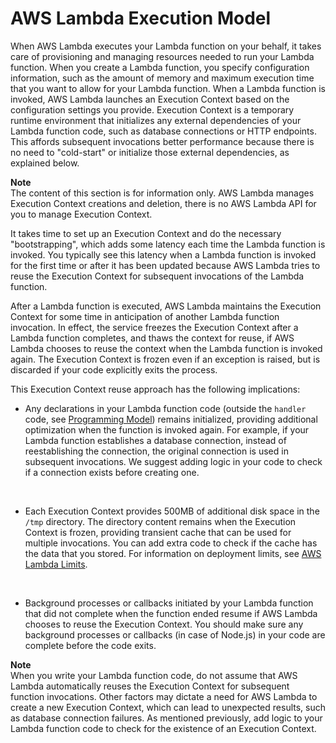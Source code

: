 # AWS Lambda Execution Model<a name="running-lambda-code"></a>

When AWS Lambda executes your Lambda function on your behalf, it takes care of provisioning and managing resources needed to run your Lambda function\. When you create a Lambda function, you specify configuration information, such as the amount of memory and maximum execution time that you want to allow for your Lambda function\. When a Lambda function is invoked, AWS Lambda launches an Execution Context based on the configuration settings you provide\. Execution Context is a temporary runtime environment that initializes any external dependencies of your Lambda function code, such as database connections or HTTP endpoints\. This affords subsequent invocations better performance because there is no need to "cold\-start" or initialize those external dependencies, as explained below\.

**Note**  
The content of this section is for information only\. AWS Lambda manages Execution Context creations and deletion, there is no AWS Lambda API for you to manage Execution Context\. 

It takes time to set up an Execution Context and do the necessary "bootstrapping", which adds some latency each time the Lambda function is invoked\. You typically see this latency when a Lambda function is invoked for the first time or after it has been updated because AWS Lambda tries to reuse the Execution Context for subsequent invocations of the Lambda function\.

After a Lambda function is executed, AWS Lambda maintains the Execution Context for some time in anticipation of another Lambda function invocation\. In effect, the service freezes the Execution Context after a Lambda function completes, and thaws the context for reuse, if AWS Lambda chooses to reuse the context when the Lambda function is invoked again\. The Execution Context is frozen even if an exception is raised, but is discarded if your code explicitly exits the process.

This Execution Context reuse approach has the following implications: 

+ Any declarations in your Lambda function code \(outside the `handler` code, see [Programming Model](programming-model-v2.md)\) remains initialized, providing additional optimization when the function is invoked again\. For example, if your Lambda function establishes a database connection, instead of reestablishing the connection, the original connection is used in subsequent invocations\. We suggest adding logic in your code to check if a connection exists before creating one\.

   
+ Each Execution Context provides 500MB of additional disk space in the `/tmp` directory\. The directory content remains when the Execution Context is frozen, providing transient cache that can be used for multiple invocations\. You can add extra code to check if the cache has the data that you stored\. For information on deployment limits, see [AWS Lambda Limits](limits.md)\.

   
+ Background processes or callbacks initiated by your Lambda function that did not complete when the function ended resume if AWS Lambda chooses to reuse the Execution Context\. You should make sure any background processes or callbacks \(in case of Node\.js\) in your code are complete before the code exits\.

**Note**  
When you write your Lambda function code, do not assume that AWS Lambda automatically reuses the Execution Context for subsequent function invocations\. Other factors may dictate a need for AWS Lambda to create a new Execution Context, which can lead to unexpected results, such as database connection failures\. As mentioned previously, add logic to your Lambda function code to check for the existence of an Execution Context\.
